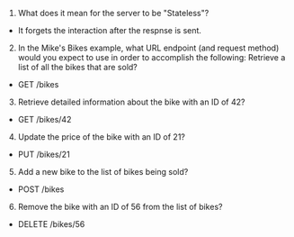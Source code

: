 1. What does it mean for the server to be "Stateless"?

- It forgets the interaction after the respnse is sent.

2. In the Mike's Bikes example, what URL endpoint (and request method)
   would you expect to use in order to accomplish the following:
   Retrieve a list of all the bikes that are sold?

- GET /bikes

3. Retrieve detailed information about the bike with an ID of 42?

- GET /bikes/42

4. Update the price of the bike with an ID of 21?

- PUT /bikes/21

5. Add a new bike to the list of bikes being sold?

- POST /bikes

6. Remove the bike with an ID of 56 from the list of bikes?

- DELETE /bikes/56
